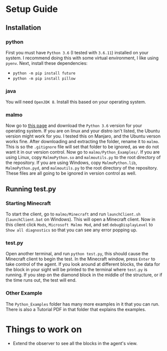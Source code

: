 # Setup Guide

## Installation

### python

First you must have `Python 3.6` (I tested with `3.6.11`) installed on your system. I recommend doing this with some virtual environment, I like using `pyenv`. Next, install these dependencies:

* `python -m pip install future`
* `python -m pip install pillow`

### java

You will need `OpenJDK 8`. Install this based on your operating system. 

### malmo

Now go to [this page](https://github.com/microsoft/malmo/releases/tag/0.37.0) and download the `Python 3.6` version for your operating system. If you are on linux and your distro isn't listed, the Ubuntu version might work for you. I tested this on Manjaro, and the Ubuntu verson works fine. After downloading and extracting the folder, rename it to `malmo`. This is so the `.gitignore` file will set that folder to be ignored, as we do not want it in our version control. Now go to `malmo/Python_Examples/`. If you are using Linux, copy `MalmoPython.so` and `malmoutils.py` to the root directory of the repository. If you are using Windows, copy `MalmoPython.lib`, `MalmoPython.pyd`, and `malmoutils.py` to the root directory of the repository. These files are all going to be ignored in version control as well.

## Running test.py

### Starting Minecraft

To start the client, go to `malmo/Minecraft` and run `launchClient.sh` (`launchClient.bat` on Windows). This will open a Minecraft client. Now in this client click `Mods`, `Microsoft Malmo Mod`, and set `debugDisplayLevel` to `Show all diagnostics` so that you can see any error popping up.

### test.py

Open another terminal, and run `python test.py`, this should cause the Minecraft client to begin the test. In the Minecraft window, press `Enter` to take control of the agent. If you look around at different blocks, the data for the block in your sight will be printed to the terminal where `test.py` is running. If you step on the diamond block in the middle of the structure, or if the time runs out, the test will end.

### Other Example

The `Python_Examples` folder has many more examples in it that you can run. There is also a Tutorial PDF in that folder that explains the examples.

# Things to work on

* Extend the observer to see all the blocks in the agent's view.
